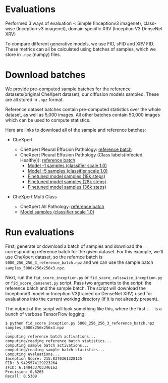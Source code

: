 # Evaluations

Performed 3 ways of evaluation -: Simple (Inceptionv3 imagenet), class-wise (Inception v3 imagenet), domain specific XRV (Inception V3 DenseNet XRV) 

To compare different generative models, we use FID, sFID and XRV FID. These metrics can all be calculated using batches of samples, which we store in `.npz` (numpy) files.

# Download batches

We provide pre-computed sample batches for the reference datasets(original CheXpert dataset), our diffusion models sampled. These are all stored in `.npz` format.

Reference dataset batches contain pre-computed statistics over the whole dataset, as well as 5,000 images. All other batches contain 50,000 images which can be used to compute statistics.

Here are links to download all of the sample and reference batches:

 * CheXpert
   * CheXpert Pleural Effusion Pathology: [reference batch](https://openaipublic.blob.core.windows.net/diffusion/jul-2021/ref_batches/lsun/bedroom/VIRTUAL_lsun_bedroom256.npz)
   * CheXpert Pleural Effusion Pathology (Class labels(Infected, Healthy)): [reference batch](https://openaipublic.blob.core.windows.net/diffusion/jul-2021/ref_batches/lsun/bedroom/VIRTUAL_lsun_bedroom256.npz)
     * [Model -1 samples (classifier scale 1.0)]()
     * [Model -5 samples (classifier scale 1.0)]()
     * [Finetuned model samples (18k steps)]()
     * [Finetuned model samples (28k steps)]()
     * [Finetuned model samples (36k steps)]()
    
  * CheXpert Multi Class
    * CheXpert All Pathology: [reference batch](https://openaipublic.blob.core.windows.net/diffusion/jul-2021/ref_batches/lsun/bedroom/VIRTUAL_lsun_bedroom256.npz)
    * [Model samples (classifier scale 1.0)]()




# Run evaluations

First, generate or download a batch of samples and download the corresponding reference batch for the given dataset. For this example, we'll use CheXpert dataset, so the refernce batch is `5000_256_256_3_reference_batch.npz` and we can use the sample batch `samples_5000x256x256x3.npz`.

Next, run the `fid_score_inception.py` or `fid_score_calsswise_inception.py` or `fid_score_densenet.py` script. Pass two arguments to the script: the reference batch and the sample batch. The script will download the InceptionV3 model or Inception V3(trained on DenseNet XRV) used for evaluations into the current working directory (if it is not already present).

The output of the script will look something like this, where the first `...` is a bunch of verbose TensorFlow logging:

```
$ python fid_score_inception.py 5000_256_256_3_reference_batch.npz samples_5000x256x256x3.npz
...
computing reference batch activations...
computing/reading reference batch statistics...
computing sample batch activations...
computing/reading sample batch statistics...
Computing evaluations...
Inception Score: 215.8370361328125
FID: 3.9425574129223264
sFID: 6.140433703346162
Precision: 0.8265
Recall: 0.5309
```
